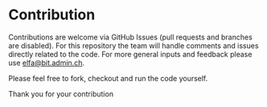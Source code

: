 # Contribution

Contributions are welcome via GitHub Issues (pull requests and branches are disabled). For this repository the team will handle comments and issues directly related to the code. For more general inputs and feedback please use [elfa@bit.admin.ch](mailto:elfa@bit.admin.ch).

Please feel free to fork, checkout and run the code yourself.

Thank you for your contribution